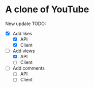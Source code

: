 # A clone of YouTube

New update TODO:

- [x] Add likes
  - [x] API
  - [x] Client
- [ ] Add views
  - [x] API
  - [ ] Client
- [ ] Add comments
  - [ ] API
  - [ ] Client
